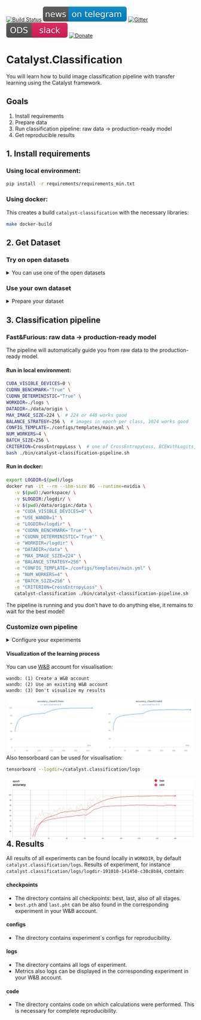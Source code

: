 [![Build Status](https://travis-ci.com/catalyst-team/classification.svg?branch=master)](https://travis-ci.com/catalyst-team/classification)
[![Telegram](./pics/telegram.svg)](https://t.me/catalyst_team)
[![Gitter](https://badges.gitter.im/catalyst-team/community.svg)](https://gitter.im/catalyst-team/community?utm_source=badge&utm_medium=badge&utm_campaign=pr-badge)
[![Slack](./pics/slack.svg)](https://opendatascience.slack.com/messages/CGK4KQBHD)
[![Donate](https://raw.githubusercontent.com/catalyst-team/catalyst-pics/master/third_party_pics/patreon.png)](https://www.patreon.com/catalyst_team)

# Catalyst.Classification

You will learn how to build image classification pipeline with transfer learning using the Catalyst framework.

## Goals
1. Install requirements
2. Prepare data
3. Run classification pipeline: raw data → production-ready model
4. Get reproducible results

## 1. Install requirements

### Using local environment: 

```bash
pip install -r requirements/requirements_min.txt
```

### Using docker:

This creates a build `catalyst-classification` with the necessary libraries:
```bash
make docker-build
```

## 2. Get Dataset

### Try on open datasets

<details>
<summary>You can use one of the open datasets </summary>
<p>

```bash
mkdir data
```    
    
* [Ant and Bees](https://www.kaggle.com/ajayrana/hymenoptera-data)
```bash
    wget https://www.dropbox.com/s/8aiufmo0yyq3cf3/ants_bees_cleared_190806.tar.gz
    tar -xf ants_bees_cleared_190806.tar.gz &>/dev/null
    mv ants_bees_cleared_190806 ./data/origin
 ```
* [Flowers](https://www.kaggle.com/alxmamaev/flowers-recognition)
```bash
    wget https://www.dropbox.com/s/lwcvy4eb68drvs3/flowers.tar.gz
    tar -xf flowers.tar.gz &>/dev/null
    mv flowers ./data/origin
 ```

* [Artworks](https://www.kaggle.com/ikarus777/best-artworks-of-all-time)
 ```bash
    wget https://www.dropbox.com/s/ln4ot1fu2sgtgvg/artworks.tar.gz
    tar -xf artworks.tar.gz &>/dev/null
    mv artworks ./data/origin
```

</p>
</details>


### Use your own dataset


<details>
<summary>Prepare your dataset</summary>
<p>

#### Data structure
Make sure, that final folder with data has the required structure:
```bash
/path/to/your_dataset/
        class_name_1/
            images
        class_name_2/
            images
        ...
        class_name_100500/
            ...
```
#### Data location

* The easiest way is to move your data:
    ```bash
    mv /path/to/your_dataset/* /catalyst.classification/data/origin 
    ``` 
    In that way you can run pipeline with default settings. 

* If you prefer leave data in `/path/to/your_dataset/` 
    * In local environment:
        * Link directory
            ```bash
            ln -s /path/to/your_dataset $(pwd)/data/origin
            ```
         * Or just set path to your dataset `DATADIR=/path/to/your_dataset` when you start the pipeline.

    * Using docker

        You need to set:
        ```bash
           -v /path/to/your_dataset:/data \ #instead default  $(pwd)/data/origin:/data
         ```
        in the script below to start the pipeline.
</p>
</details>

## 3. Classification pipeline
### Fast&Furious: raw data → production-ready model

The pipeline will automatically guide you from raw data to the production-ready model. 

#### Run in local environment: 

```bash	
CUDA_VISIBLE_DEVICES=0 \
CUDNN_BENCHMARK="True" \
CUDNN_DETERMINISTIC="True" \
WORKDIR=./logs \
DATADIR=./data/origin \
MAX_IMAGE_SIZE=224 \  # 224 or 448 works good	
BALANCE_STRATEGY=256 \  # images in epoch per class, 1024 works good	
CONFIG_TEMPLATE=./configs/templates/main.yml \
NUM_WORKERS=4 \
BATCH_SIZE=256 \
CRITERION=CrossEntropyLoss \  # one of CrossEntropyLoss, BCEWithLogits, FocalLossMultiClass
bash ./bin/catalyst-classification-pipeline.sh
```

#### Run in docker:

```bash
export LOGDIR=$(pwd)/logs
docker run -it --rm --shm-size 8G --runtime=nvidia \
   -v $(pwd):/workspace/ \
   -v $LOGDIR:/logdir/ \
   -v $(pwd)/data/origin:/data \
   -e "CUDA_VISIBLE_DEVICES=0" \
   -e "USE_WANDB=1" \
   -e "LOGDIR=/logdir" \
   -e "CUDNN_BENCHMARK='True'" \
   -e "CUDNN_DETERMINISTIC='True'" \
   -e "WORKDIR=/logdir" \
   -e "DATADIR=/data" \
   -e "MAX_IMAGE_SIZE=224" \
   -e "BALANCE_STRATEGY=256" \
   -e "CONFIG_TEMPLATE=./configs/templates/main.yml" \
   -e "NUM_WORKERS=4" \
   -e "BATCH_SIZE=256" \
   -e "CRITERION=CrossEntropyLoss" \
   catalyst-classification ./bin/catalyst-classification-pipeline.sh
```
The pipeline is running and you don’t have to do anything else, it remains to wait for the best model!

### Customize own pipeline
<details> 
<summary>Configure your experiments</summary>
<p>

During current pipeline model will be trained sequentially in two stages, also in the first stage we will train several heads simultaneously. Common settings of stages of training and model parameters can be found in `catalyst.classification/configs/_common.yml`. Template `CONFIG_TEMPLATE` with other experiment\`s hyperparameters 
is here: `catalyst.classification/configs/templates/main.yml`.

For your future experiments framework provides powerful configs allow to optimize configuration of the whole pipeline of classification in a controlled and reproducible way.

</p>
</details>

#### Visualization of the learning process

You can use [W&B](https://www.wandb.com/) account for visualisation:

```
wandb: (1) Create a W&B account
wandb: (2) Use an existing W&B account
wandb: (3) Don't visualize my results
```
<img src="/pics/wandb_metrics.png" title="w&b classification metrics"  align="left">


Also tensorboard can be used for visualisation:

```bash	
tensorboard --logdir=/catalyst.classification/logs
```
<img src="/pics/tf_metrics.png" title="tf classification metrics"  align="left">

## 4. Results
All results of all experiments can be found locally in `WORKDIR`, by default `catalyst.classification/logs`. Results of experiment, for instance `catalyst.classification/logs/logdir-191010-141450-c30c8b84`, contain:

#### checkpoints
*  The directory contains all checkpoints: best, last, also of all stages.
* `best.pth` and `last.pht` can be also found in the corresponding experiment in your W&B account.

#### configs
*  The directory contains experiment\`s configs for reproducibility.

#### logs 
* The directory contains all logs of experiment. 
* Metrics also logs can be displayed in the corresponding experiment in your W&B account.

#### code
*  The directory contains code on which calculations were performed. This is necessary for complete reproducibility.
